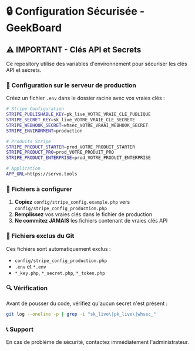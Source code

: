 # 🔒 Configuration Sécurisée - GeekBoard

## ⚠️ IMPORTANT - Clés API et Secrets

Ce repository utilise des variables d'environnement pour sécuriser les clés API et secrets.

### 🔧 Configuration sur le serveur de production

Créez un fichier `.env` dans le dossier racine avec vos vraies clés :

```bash
# Stripe Configuration
STRIPE_PUBLISHABLE_KEY=pk_live_VOTRE_VRAIE_CLE_PUBLIQUE
STRIPE_SECRET_KEY=sk_live_VOTRE_VRAIE_CLE_SECRETE
STRIPE_WEBHOOK_SECRET=whsec_VOTRE_VRAAI_WEBHOOK_SECRET
STRIPE_ENVIRONMENT=production

# Produits Stripe
STRIPE_PRODUCT_STARTER=prod_VOTRE_PRODUIT_STARTER
STRIPE_PRODUCT_PRO=prod_VOTRE_PRODUIT_PRO
STRIPE_PRODUCT_ENTERPRISE=prod_VOTRE_PRODUIT_ENTERPRISE

# Application
APP_URL=https://servo.tools
```

### 📁 Fichiers à configurer

1. **Copiez** `config/stripe_config.example.php` vers `config/stripe_config_production.php`
2. **Remplissez** vos vraies clés dans le fichier de production
3. **Ne commitez JAMAIS** les fichiers contenant de vraies clés API

### 🚫 Fichiers exclus du Git

Ces fichiers sont automatiquement exclus :
- `config/stripe_config_production.php`
- `.env` et `*.env`
- `*_key.php`, `*_secret.php`, `*_token.php`

### 🔍 Vérification

Avant de pousser du code, vérifiez qu'aucun secret n'est présent :
```bash
git log --oneline -p | grep -i "sk_live\|pk_live\|whsec_"
```

### 📞 Support

En cas de problème de sécurité, contactez immédiatement l'administrateur.
